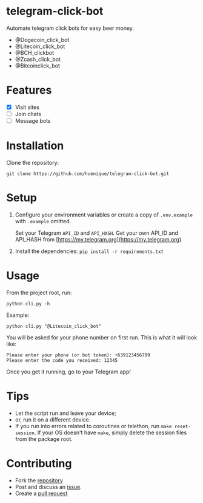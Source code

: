 # telegram-click-bot
Automate telegram click bots for easy beer money.
- @Dogecoin_click_bot
- @Litecoin_click_bot
- @BCH_clickbot
- @Zcash_click_bot
- @Bitcoinclick_bot

# Features
- [x] Visit sites
- [ ] Join chats
- [ ] Message bots

# Installation
Clone the repository:
```
git clone https://github.com/huenique/telegram-click-bot.git
```

# Setup
1. Configure your environment variables or create a copy of `.env.example` with `.example` omitted.

    Set your Telegram `API_ID` and `API_HASH`. Get your own API_ID and API_HASH from [https://my.telegram.org](https://my.telegram.org)

2. Install the dependencies: `pip install -r requirements.txt`

# Usage
From the project root, run:
```
python cli.py -h
```

Example:

```
python cli.py "@Litecoin_click_bot"
```

You will be asked for your phone number on first run. This is what it will look like:
```
Please enter your phone (or bot token): +639123456789
Please enter the code you received: 12345
```

Once you get it running, go to your Telegram app!

# Tips

* Let the script run and leave your device;
* or, run it on a different device.
* If you run into errors related to coroutines or telethon, run `make reset-session`. If your OS doesn't have `make`, simply delete the session files from the package root.

# Contributing
- Fork the [repository](https://github.com/huenique/telegram-click-bot)
- Post and discuss an [issue](https://github.com/huenique/telegram-click-bot/issues).
- Create a [pull request](https://github.com/huenique/telegram-click-bot/pulls)